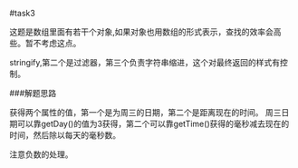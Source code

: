 #task3

这题是数组里面有若干个对象,如果对象也用数组的形式表示，查找的效率会高些。暂不考虑这点。

stringify,第二个是过滤器，第三个负责字符串缩进，这个对最终返回的样式有控制。

###解题思路

获得两个属性的值，第一个是为周三的日期，第二个是距离现在的时间。
周三日期可以靠getDay()的值为3获得，第二个可以靠getTime()获得的毫秒减去现在的时间，然后除以每天的毫秒数。

注意负数的处理。

